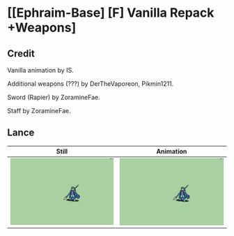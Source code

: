 # [\[Ephraim-Base\] \[F\] Vanilla Repack +Weapons]

## Credit

Vanilla animation by IS.

Additional weapons (???) by DerTheVaporeon, Pikmin1211.

Sword (Rapier) by ZoramineFae.

Staff by ZoramineFae.
	
## Lance

| Still | Animation |
| :---: | :-------: |
| ![Lance still](./Lance_000.png) | ![Lance animation](./Lance.gif) |
